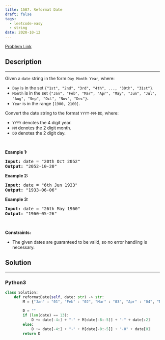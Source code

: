 ```yaml
---
title: 1507. Reformat Date
draft: false
tags: 
  - leetcode-easy
  - string
date: 2020-10-12
---
```


[Problem Link](https://leetcode.com/problems/reformat-date/)

## Description

---
<p>Given a <code>date</code> string in the form&nbsp;<code>Day Month Year</code>, where:</p>

<ul>
	<li><code>Day</code>&nbsp;is in the set <code>{&quot;1st&quot;, &quot;2nd&quot;, &quot;3rd&quot;, &quot;4th&quot;, ..., &quot;30th&quot;, &quot;31st&quot;}</code>.</li>
	<li><code>Month</code>&nbsp;is in the set <code>{&quot;Jan&quot;, &quot;Feb&quot;, &quot;Mar&quot;, &quot;Apr&quot;, &quot;May&quot;, &quot;Jun&quot;, &quot;Jul&quot;, &quot;Aug&quot;, &quot;Sep&quot;, &quot;Oct&quot;, &quot;Nov&quot;, &quot;Dec&quot;}</code>.</li>
	<li><code>Year</code>&nbsp;is in the range <code>[1900, 2100]</code>.</li>
</ul>

<p>Convert the date string to the format <code>YYYY-MM-DD</code>, where:</p>

<ul>
	<li><code>YYYY</code> denotes the 4 digit year.</li>
	<li><code>MM</code> denotes the 2 digit month.</li>
	<li><code>DD</code> denotes the 2 digit day.</li>
</ul>

<p>&nbsp;</p>
<p><strong class="example">Example 1:</strong></p>

<pre>
<strong>Input:</strong> date = &quot;20th Oct 2052&quot;
<strong>Output:</strong> &quot;2052-10-20&quot;
</pre>

<p><strong class="example">Example 2:</strong></p>

<pre>
<strong>Input:</strong> date = &quot;6th Jun 1933&quot;
<strong>Output:</strong> &quot;1933-06-06&quot;
</pre>

<p><strong class="example">Example 3:</strong></p>

<pre>
<strong>Input:</strong> date = &quot;26th May 1960&quot;
<strong>Output:</strong> &quot;1960-05-26&quot;
</pre>

<p>&nbsp;</p>
<p><strong>Constraints:</strong></p>

<ul>
	<li>The given dates are guaranteed to be valid, so no error handling is necessary.</li>
</ul>


## Solution

---
### Python3
``` py title='reformat-date'
class Solution:
    def reformatDate(self, date: str) -> str:
        M = {"Jan" : "01", "Feb" : "02", "Mar" : "03", "Apr" : "04", "May" : "05", "Jun" : "06", "Jul" : "07", "Aug" : "08", "Sep" : "09", "Oct" : "10", "Nov" : "11", "Dec" : "12", }
        
        D = ""
        if (len(date) == 13):
            D += date[-4:] + "-" + M[date[-8:-5]] + "-" + date[:2]
        else:
            D += date[-4:] + "-" + M[date[-8:-5]] + "-0" + date[0]
        return D
```

